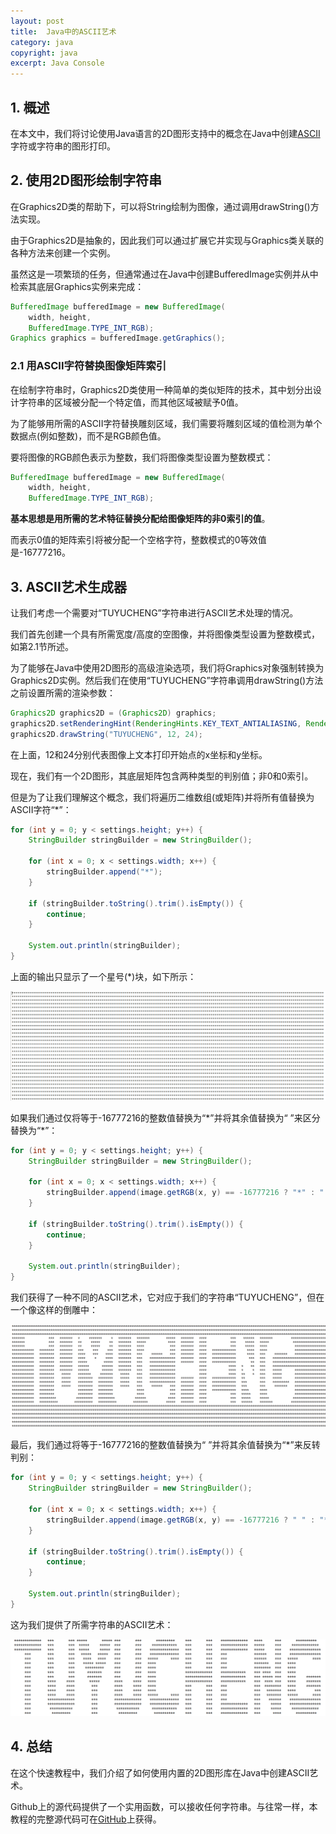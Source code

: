```yaml
---
layout: post
title:  Java中的ASCII艺术
category: java
copyright: java
excerpt: Java Console
---
```


## 1. 概述

在本文中，我们将讨论使用Java语言的2D图形支持中的概念在Java中创建[ASCII](https://www.baeldung.com/cs/ascii-code)字符或字符串的图形打印。

## 2. 使用2D图形绘制字符串

在Graphics2D类的帮助下，可以将String绘制为图像，通过调用drawString()方法实现。

由于Graphics2D是抽象的，因此我们可以通过扩展它并实现与Graphics类关联的各种方法来创建一个实例。

虽然这是一项繁琐的任务，但通常通过在Java中创建BufferedImage实例并从中检索其底层Graphics实例来完成：

```java
BufferedImage bufferedImage = new BufferedImage(
    width, height, 
    BufferedImage.TYPE_INT_RGB);
Graphics graphics = bufferedImage.getGraphics();
```

### 2.1 用ASCII字符替换图像矩阵索引

在绘制字符串时，Graphics2D类使用一种简单的类似矩阵的技术，其中划分出设计字符串的区域被分配一个特定值，而其他区域被赋予0值。

为了能够用所需的ASCII字符替换雕刻区域，我们需要将雕刻区域的值检测为单个数据点(例如整数)，而不是RGB颜色值。

要将图像的RGB颜色表示为整数，我们将图像类型设置为整数模式：

```java
BufferedImage bufferedImage = new BufferedImage(
    width, height, 
    BufferedImage.TYPE_INT_RGB);
```

**基本思想是用所需的艺术特征替换分配给图像矩阵的非0索引的值**。

而表示0值的矩阵索引将被分配一个空格字符，整数模式的0等效值是-16777216。

## 3. ASCII艺术生成器

让我们考虑一个需要对“TUYUCHENG”字符串进行ASCII艺术处理的情况。

我们首先创建一个具有所需宽度/高度的空图像，并将图像类型设置为整数模式，如第2.1节所述。

为了能够在Java中使用2D图形的高级渲染选项，我们将Graphics对象强制转换为Graphics2D实例。然后我们在使用“TUYUCHENG”字符串调用drawString()方法之前设置所需的渲染参数：

```java
Graphics2D graphics2D = (Graphics2D) graphics;
graphics2D.setRenderingHint(RenderingHints.KEY_TEXT_ANTIALIASING, RenderingHints.VALUE_TEXT_ANTIALIAS_ON);
graphics2D.drawString("TUYUCHENG", 12, 24);
```

在上面，12和24分别代表图像上文本打印开始点的x坐标和y坐标。

现在，我们有一个2D图形，其底层矩阵包含两种类型的判别值；非0和0索引。

但是为了让我们理解这个概念，我们将遍历二维数组(或矩阵)并将所有值替换为ASCII字符“*”：

```java
for (int y = 0; y < settings.height; y++) {
    StringBuilder stringBuilder = new StringBuilder();

    for (int x = 0; x < settings.width; x++) {
        stringBuilder.append("*");
    }

    if (stringBuilder.toString().trim().isEmpty()) {
        continue;
    }

    System.out.println(stringBuilder);
}
```

上面的输出只显示了一个星号(*)块，如下所示：

![](/assets/images/2023/java/asciiartinjava01.png)

如果我们通过仅将等于-16777216的整数值替换为“\*”并将其余值替换为“ ”来区分替换为“\*”：

```java
for (int y = 0; y < settings.height; y++) {
    StringBuilder stringBuilder = new StringBuilder();

    for (int x = 0; x < settings.width; x++) {
        stringBuilder.append(image.getRGB(x, y) == -16777216 ? "*" : " ");
    }

    if (stringBuilder.toString().trim().isEmpty()) {
        continue;
    }

    System.out.println(stringBuilder);
}
```

我们获得了一种不同的ASCII艺术，它对应于我们的字符串“TUYUCHENG”，但在一个像这样的倒雕中：

![](/assets/images/2023/java/asciiartinjava02.png)

最后，我们通过将等于-16777216的整数值替换为“ ”并将其余值替换为“*”来反转判别：

```java
for (int y = 0; y < settings.height; y++) {
    StringBuilder stringBuilder = new StringBuilder();

    for (int x = 0; x < settings.width; x++) {
        stringBuilder.append(image.getRGB(x, y) == -16777216 ? " " : "*");
    }

    if (stringBuilder.toString().trim().isEmpty()) {
        continue;
    }

    System.out.println(stringBuilder);
}
```

这为我们提供了所需字符串的ASCII艺术：

![](/assets/images/2023/java/asciiartinjava03.png)

## 4. 总结

在这个快速教程中，我们介绍了如何使用内置的2D图形库在Java中创建ASCII艺术。

Github上的源代码提供了一个实用函数，可以接收任何字符串。与往常一样，本教程的完整源代码可在[GitHub](https://github.com/tuyucheng7/taketoday-tutorial4j/tree/master/java-core-modules/java-console)上获得。